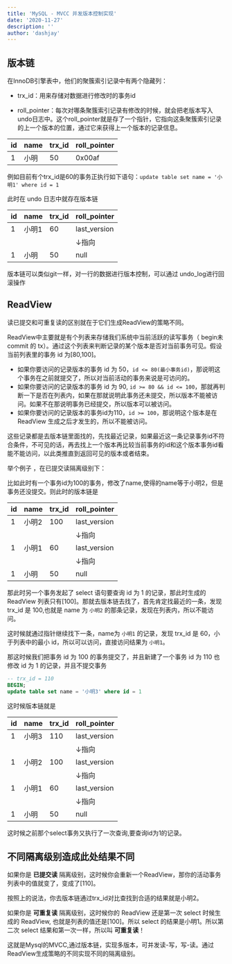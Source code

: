 ```yaml
---
title: 'MySQL - MVCC 并发版本控制实现'
date: '2020-11-27'
description: ''
author: 'dashjay'
---
```



## 版本链

在InnoDB引擎表中，他们的聚簇索引记录中有两个隐藏列：

- trx_id：用来存储对数据进行修改时的事务id

- roll_pointer：每次对哪条聚簇索引记录有修改的时候，就会把老版本写入undo日志中。这个roll_pointer就是存了一个指针，它指向这条聚簇索引记录的上一个版本的位置，通过它来获得上一个版本的记录信息。

| id | name | trx_id | roll_pointer|
|----|------|--------|-------------|
|1   |小明   | 50     |0x00af      |

例如目前有个trx_id是60的事务正执行如下语句：`update table set name = '小明1' where id = 1`

此时在 undo 日志中就存在版本链

| id | name | trx_id | roll_pointer|
|----|------|--------|-------------|
|1   |小明1   | 60    |last_version      |
|  |  |     |  ↓指向      |
|1   |小明   | 50    |null      |

版本链可以类似git一样，对一行的数据进行版本控制，可以通过 undo_log进行回滚操作

## ReadView

读已提交和可重复读的区别就在于它们生成ReadView的策略不同。

ReadView中主要就是有个列表来存储我们系统中当前活跃的读写事务（ begin未 commit 的 tx）。通过这个列表来判断记录的某个版本是否对当前事务可见。假设当前列表里的事务 id 为[80,100]。

- 如果你要访问的记录版本的事务 id 为 50，`id <= 80(最小事务id)`，那说明这个事务在之前就提交了，所以对当前活动的事务来说是可访问的。
- 如果你要访问的记录版本的事务 id 为 90, `id >= 80 && id <= 100`，那就再判断一下是否在列表内，如果在那就说明此事务还未提交，所以版本不能被访问。如果不在那说明事务已经提交，所以版本可以被访问。
- 如果你要访问的记录版本的事务id为110，`id >= 100`，那说明这个版本是在 ReadView 生成之后才发生的，所以不能被访问。

这些记录都是去版本链里面找的，先找最近记录，如果最近这一条记录事务id不符合条件，不可见的话，再去找上一个版本再比较当前事务的id和这个版本事务id看能不能访问，以此类推直到返回可见的版本或者结束。

举个例子 ，在已提交读隔离级别下：

比如此时有一个事务id为100的事务，修改了name,使得的name等于小明2，但是事务还没提交。则此时的版本链是

| id | name | trx_id | roll_pointer|
|----|------|--------|-------------|
|1   |小明2   | 100    |last_version      |
|  |  |     |  ↓指向      |
|1   |小明1   | 60    |last_version      |
|  |  |     |  ↓指向      |
|1   |小明   | 50    |null      |

那此时另一个事务发起了 select 语句要查询 id 为 1 的记录，那此时生成的 ReadView 列表只有[100]。那就去版本链去找了，首先肯定找最近的一条，发现 trx_id 是 100,也就是 name 为 `小明2` 的那条记录，发现在列表内，所以不能访问。

这时候就通过指针继续找下一条，name为 `小明1` 的记录，发现 trx_id 是 60，小于列表中的最小 id，所以可以访问，直接访问结果为 `小明1`。

那这时候我们把事务 id 为 100 的事务提交了，并且新建了一个事务 id 为 110 也修改 id 为 1 的记录，并且不提交事务

```sql
-- trx_id = 110
BEGIN;
update table set name = '小明3' where id = 1
```

这时候版本链就是

| id | name | trx_id | roll_pointer|
|----|------|--------|-------------|
|1   |小明3   | 110    |last_version      |
|  |  |     |  ↓指向      |
|1   |小明2   | 100    |last_version      |
|  |  |     |  ↓指向      |
|1   |小明1   | 60    |last_version      |
|  |  |     |  ↓指向      |
|1   |小明   | 50    |null      |

这时候之前那个select事务又执行了一次查询,要查询id为1的记录。

## 不同隔离级别造成此处结果不同

如果你是 **已提交读** 隔离级别，这时候你会重新一个ReadView，那你的活动事务列表中的值就变了，变成了[110]。

按照上的说法，你去版本链通过trx_id对比查找到合适的结果就是小明2。

如果你是 **可重复读** 隔离级别，这时候你的 ReadView 还是第一次 select 时候生成的 ReadView, 也就是列表的值还是[100]。所以 select 的结果是小明1。所以第二次 select 结果和第一次一样，所以叫 **可重复读**！

这就是Mysql的MVCC,通过版本链，实现多版本，可并发读-写，写-读。通过ReadView生成策略的不同实现不同的隔离级别。

